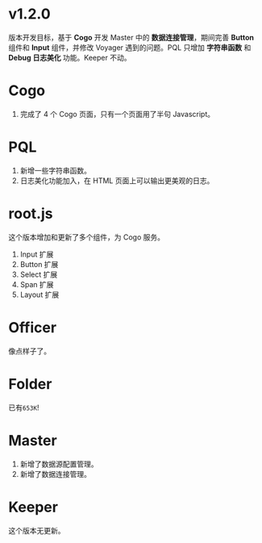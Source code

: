 # v1.2.0

版本开发目标，基于 **Cogo** 开发 Master 中的 **数据连接管理**，期间完善 **Button** 组件和 **Input** 组件，并修改 Voyager 遇到的问题。PQL 只增加 **字符串函数** 和 **Debug 日志美化** 功能。Keeper 不动。

# Cogo

1. 完成了 4 个 Cogo 页面，只有一个页面用了半句 Javascript。

# PQL

1. 新增一些字符串函数。
2. 日志美化功能加入，在 HTML 页面上可以输出更美观的日志。

# root.js

这个版本增加和更新了多个组件，为 Cogo 服务。

1. Input 扩展
2. Button 扩展
3. Select 扩展
4. Span 扩展
5. Layout 扩展

# Officer

像点样子了。

# Folder

已有`653K`!

# Master

1. 新增了数据源配置管理。
2. 新增了数据连接管理。

# Keeper

 这个版本无更新。

